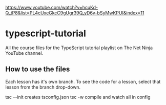 https://www.youtube.com/watch?v=hcuKd-Q_tP8&list=PL4cUxeGkcC9gUgr39Q_yD6v-bSyMwKPUI&index=11

# typescript-tutorial
All the course files for the TypeScript tutorial playlist on The Net Ninja YouTube channel.

## How to use the files
Each lesson has it's own branch. To see the code for a lesson, select that lesson from the branch drop-down.

tsc --init creates tsconfig.json
tsc -w compile and watch all in config
